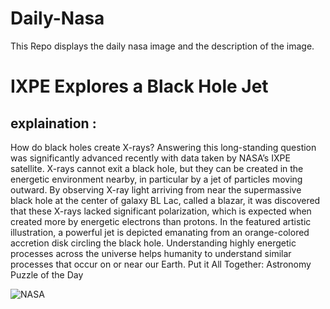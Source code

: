 # Daily-Nasa

This Repo displays the daily nasa image and the description of the image.

<!--NASA-->
# IXPE Explores a Black Hole Jet
## explaination :

How do black holes create X-rays? Answering this long-standing question was significantly advanced recently with data taken by NASA’s IXPE satellite. X-rays cannot exit a black hole, but they can be created in the energetic environment nearby, in particular by a jet of particles moving outward. By observing X-ray light arriving from near the supermassive black hole at the center of galaxy BL Lac, called a blazar, it was discovered that these X-rays lacked significant polarization, which is expected when created more by energetic electrons than protons. In the featured artistic illustration, a powerful jet is depicted emanating from an orange-colored accretion disk circling the black hole. Understanding highly energetic processes across the universe helps humanity to understand similar processes that occur on or near our Earth.   Put it All Together: Astronomy Puzzle of the Day

![NASA](https://apod.nasa.gov/apod/image/2505/BLlac_NasaGarcia_960.jpg)
<!--/NASA-->